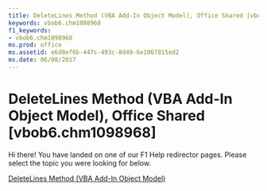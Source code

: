 ```yaml
---
title: DeleteLines Method (VBA Add-In Object Model), Office Shared [vbob6.chm1098968]
keywords: vbob6.chm1098968
f1_keywords:
- vbob6.chm1098968
ms.prod: office
ms.assetid: e6d8ef6b-447c-493c-8d49-6e1067815ed2
ms.date: 06/08/2017
---
```



# DeleteLines Method (VBA Add-In Object Model), Office Shared [vbob6.chm1098968]

Hi there! You have landed on one of our F1 Help redirector pages. Please select the topic you were looking for below.

[DeleteLines Method (VBA Add-In Object Model)](http://msdn.microsoft.com/library/b6e1bd5d-23b2-0bc4-bcc6-b7e371df4b93%28Office.15%29.aspx)

